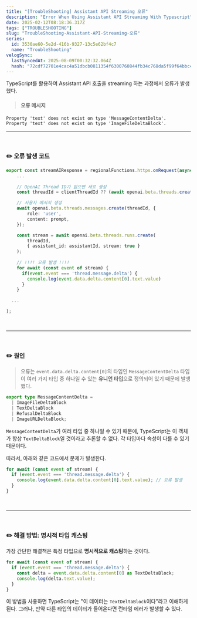 ```yaml
---
title: "[TroubleShooting] Assistant API Streaming 오류"
description: "Error When Using Assistant API Streaming With Typescript"
date: 2025-02-12T08:18:36.317Z
tags: ["TROUBLESHOOTING"]
slug: "TroubleShooting-Assistant-API-Streaming-오류"
series:
  id: 3530ae60-5e2d-416b-9327-13c5e62bf4c7
  name: "TroubleShooting"
velogSync:
  lastSyncedAt: 2025-08-09T00:32:32.064Z
  hash: "72cdf72701e4cac4a51dbcb0811354f6300760844fb34c768da5f99f64bbc43d"
---
```


TypeScript를 활용하여 Assistant API 호출을 streaming 하는 과정에서 오류가 발생했다.


>#### 오류 메시지
```
Property 'text' does not exist on type 'MessageContentDelta'.
Property 'text' does not exist on type 'ImageFileDeltaBlock'.
```

---

<br>

### ✏️ 오류 발생 코드 
```typescript
export const streamAIResponse = regionalFunctions.https.onRequest(async (req, resp) => {
	...
  
    // OpenAI Thread ID가 없으면 새로 생성
    const threadId = clientThreadId ?? (await openai.beta.threads.create({})).id;

    // 사용자 메시지 생성
    await openai.beta.threads.messages.create(threadId, {
    	role: 'user',
	    content: prompt,
	});

	const stream = await openai.beta.threads.runs.create(
    	threadId,
    	{ assistant_id: assistantId, stream: true }
  	);
	
  	// !!!! 오류 발생 !!!!
  	for await (const event of stream) {
      if(event.event === 'thread.message.delta') {
        console.log(event.data.delta.content[0].text.value)
      } 
    }
  
  ...

);
```

<br>

---

<br>

### ✏️ 원인

> 오류는 `event.data.delta.content[0]`의 타입인 `MessageContentDelta` 타입이 여러 가지 타입 중 하나일 수 있는 **유니언 타입**으로 정의되어 있기 때문에 발생했다. 

```typescript
export type MessageContentDelta =
  | ImageFileDeltaBlock
  | TextDeltaBlock
  | RefusalDeltaBlock
  | ImageURLDeltaBlock;
```

`MessageContentDelta`가 여러 타입 중 하나일 수 있기 때문에, TypeScript는 이 객체가 항상 `TextDeltaBlock`일 것이라고 추론할 수 없다. 각 타입마다 속성이 다를 수 있기 때문이다.

따라서, 아래와 같은 코드에서 문제가 발생한다.

```typescript
for await (const event of stream) {
  if (event.event === 'thread.message.delta') {
    console.log(event.data.delta.content[0].text.value); // 오류 발생
  }
}
```

<br>

---

<br>

### ✏️ 해결 방법: 명시적 타입 캐스팅
가장 간단한 해결책은 특정 타입으로 **명시적으로 캐스팅**하는 것이다.

```typescript
for await (const event of stream) {
  if (event.event === 'thread.message.delta') {
    const delta = event.data.delta.content[0] as TextDeltaBlock;
    console.log(delta.text.value);
  }
}
```
이 방법을 사용하면 TypeScript는 "이 데이터는 `TextDeltaBlock`이다"라고 이해하게 된다. 그러나, 만약 다른 타입의 데이터가 들어온다면 런타임 에러가 발생할 수 있다.


